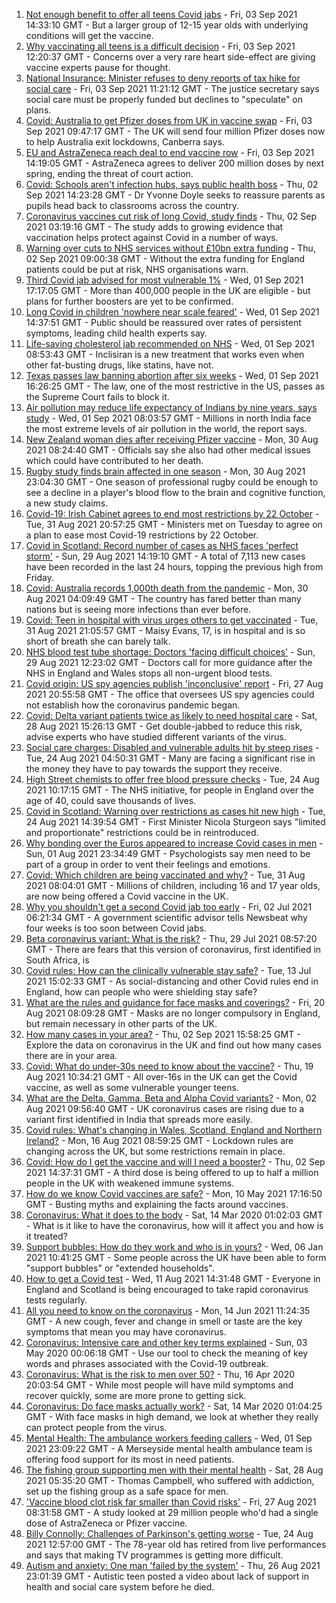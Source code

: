 1. [Not enough benefit to offer all teens Covid jabs](https://www.bbc.co.uk/news/health-58438669?at_medium=RSS&at_campaign=KARANGA) - Fri, 03 Sep 2021 14:33:10 GMT - But a larger group of 12-15 year olds with underlying conditions will get the vaccine.
2. [Why vaccinating all teens is a difficult decision](https://www.bbc.co.uk/news/health-58423152?at_medium=RSS&at_campaign=KARANGA) - Fri, 03 Sep 2021 12:20:37 GMT - Concerns over a very rare heart side-effect are giving vaccine experts pause for thought.
3. [National Insurance: Minister refuses to deny reports of tax hike for social care](https://www.bbc.co.uk/news/uk-politics-58430364?at_medium=RSS&at_campaign=KARANGA) - Fri, 03 Sep 2021 11:21:12 GMT - The justice secretary says social care must be properly funded but declines to "speculate" on plans.
4. [Covid: Australia to get Pfizer doses from UK in vaccine swap](https://www.bbc.co.uk/news/world-australia-58431190?at_medium=RSS&at_campaign=KARANGA) - Fri, 03 Sep 2021 09:47:17 GMT - The UK will send four million Pfizer doses now to help Australia exit lockdowns, Canberra says.
5. [EU and AstraZeneca reach deal to end vaccine row](https://www.bbc.co.uk/news/world-europe-58426880?at_medium=RSS&at_campaign=KARANGA) - Fri, 03 Sep 2021 14:19:05 GMT - AstraZeneca agrees to deliver 200 million doses by next spring, ending the threat of court action.
6. [Covid: Schools aren't infection hubs, says public health boss](https://www.bbc.co.uk/news/uk-58418767?at_medium=RSS&at_campaign=KARANGA) - Thu, 02 Sep 2021 14:23:28 GMT - Dr Yvonne Doyle seeks to reassure parents as pupils head back to classrooms across the country.
7. [Coronavirus vaccines cut risk of long Covid, study finds](https://www.bbc.co.uk/news/health-58410354?at_medium=RSS&at_campaign=KARANGA) - Thu, 02 Sep 2021 03:19:16 GMT - The study adds to growing evidence that vaccination helps protect against Covid in a number of ways.
8. [Warning over cuts to NHS services without £10bn extra funding](https://www.bbc.co.uk/news/health-58417076?at_medium=RSS&at_campaign=KARANGA) - Thu, 02 Sep 2021 09:00:38 GMT - Without the extra funding for England patients could be put at risk, NHS organisations warn.
9. [Third Covid jab advised for most vulnerable 1%](https://www.bbc.co.uk/news/health-58407643?at_medium=RSS&at_campaign=KARANGA) - Wed, 01 Sep 2021 17:17:05 GMT - More than 400,000 people in the UK are eligible - but plans for further boosters are yet to be confirmed.
10. [Long Covid in children 'nowhere near scale feared'](https://www.bbc.co.uk/news/health-58410584?at_medium=RSS&at_campaign=KARANGA) - Wed, 01 Sep 2021 14:37:51 GMT - Public should be reassured over rates of persistent symptoms, leading child health experts say.
11. [Life-saving cholesterol jab recommended on NHS](https://www.bbc.co.uk/news/health-58393866?at_medium=RSS&at_campaign=KARANGA) - Wed, 01 Sep 2021 08:53:43 GMT - Inclisiran is a new treatment that works even when other fat-busting drugs, like statins, have not.
12. [Texas passes law banning abortion after six weeks](https://www.bbc.co.uk/news/world-us-canada-58406496?at_medium=RSS&at_campaign=KARANGA) - Wed, 01 Sep 2021 16:26:25 GMT - The law, one of the most restrictive in the US, passes as the Supreme Court fails to block it.
13. [Air pollution may reduce life expectancy of Indians by nine years, says study](https://www.bbc.co.uk/news/world-asia-india-58405479?at_medium=RSS&at_campaign=KARANGA) - Wed, 01 Sep 2021 08:03:57 GMT - Millions in north India face the most extreme levels of air pollution in the world, the report says.
14. [New Zealand woman dies after receiving Pfizer vaccine](https://www.bbc.co.uk/news/world-asia-58380867?at_medium=RSS&at_campaign=KARANGA) - Mon, 30 Aug 2021 08:24:40 GMT - Officials say she also had other medical issues which could have contributed to her death.
15. [Rugby study finds brain affected in one season](https://www.bbc.co.uk/sport/rugby-union/58369271?at_medium=RSS&at_campaign=KARANGA) - Mon, 30 Aug 2021 23:04:30 GMT - One season of professional rugby could be enough to see a decline in a player's blood flow to the brain and cognitive function, a new study claims.
16. [Covid-19: Irish Cabinet agrees to end most restrictions by 22 October](https://www.bbc.co.uk/news/world-europe-58400777?at_medium=RSS&at_campaign=KARANGA) - Tue, 31 Aug 2021 20:57:25 GMT - Ministers met on Tuesday to agree on a plan to ease most Covid-19 restrictions by 22 October.
17. [Covid in Scotland: Record number of cases as NHS faces 'perfect storm'](https://www.bbc.co.uk/news/uk-scotland-58370841?at_medium=RSS&at_campaign=KARANGA) - Sun, 29 Aug 2021 14:19:10 GMT - A total of 7,113 new cases have been recorded in the last 24 hours, topping the previous high from Friday.
18. [Covid: Australia records 1,000th death from the pandemic](https://www.bbc.co.uk/news/world-australia-58381168?at_medium=RSS&at_campaign=KARANGA) - Mon, 30 Aug 2021 04:09:49 GMT - The country has fared better than many nations but is seeing more infections than ever before.
19. [Covid: Teen in hospital with virus urges others to get vaccinated](https://www.bbc.co.uk/news/uk-wales-58386905?at_medium=RSS&at_campaign=KARANGA) - Tue, 31 Aug 2021 21:05:57 GMT - Maisy Evans, 17, is in hospital and is so short of breath she can barely talk.
20. [NHS blood test tube shortage: Doctors 'facing difficult choices'](https://www.bbc.co.uk/news/health-58374553?at_medium=RSS&at_campaign=KARANGA) - Sun, 29 Aug 2021 12:23:02 GMT - Doctors call for more guidance after the NHS in England and Wales stops all non-urgent blood tests.
21. [Covid origin: US spy agencies publish 'inconclusive' report](https://www.bbc.co.uk/news/world-us-canada-58361211?at_medium=RSS&at_campaign=KARANGA) - Fri, 27 Aug 2021 20:55:58 GMT - The office that oversees US spy agencies could not establish how the coronavirus pandemic began.
22. [Covid: Delta variant patients twice as likely to need hospital care](https://www.bbc.co.uk/news/health-58354342?at_medium=RSS&at_campaign=KARANGA) - Sat, 28 Aug 2021 15:26:13 GMT - Get double-jabbed to reduce this risk, advise experts who have studied different variants of the virus.
23. [Social care charges: Disabled and vulnerable adults hit by steep rises](https://www.bbc.co.uk/news/uk-58259678?at_medium=RSS&at_campaign=KARANGA) - Tue, 24 Aug 2021 04:50:31 GMT - Many are facing a significant rise in the money they have to pay towards the support they receive.
24. [High Street chemists to offer free blood pressure checks](https://www.bbc.co.uk/news/health-58315015?at_medium=RSS&at_campaign=KARANGA) - Tue, 24 Aug 2021 10:17:15 GMT - The NHS initiative, for people in England over the age of 40, could save thousands of lives.
25. [Covid in Scotland: Warning over restrictions as cases hit new high](https://www.bbc.co.uk/news/uk-scotland-58315956?at_medium=RSS&at_campaign=KARANGA) - Tue, 24 Aug 2021 14:39:54 GMT - First Minister Nicola Sturgeon says "limited and proportionate" restrictions could be in reintroduced.
26. [Why bonding over the Euros appeared to increase Covid cases in men](https://www.bbc.co.uk/news/health-58015593?at_medium=RSS&at_campaign=KARANGA) - Sun, 01 Aug 2021 23:34:49 GMT - Psychologists say men need to be part of a group in order to vent their feelings and emotions.
27. [Covid: Which children are being vaccinated and why?](https://www.bbc.co.uk/news/health-57888429?at_medium=RSS&at_campaign=KARANGA) - Tue, 31 Aug 2021 08:04:01 GMT - Millions of children, including 16 and 17 year olds, are now being offered a Covid vaccine in the UK.
28. [Why you shouldn't get a second Covid jab too early](https://www.bbc.co.uk/news/newsbeat-57682233?at_medium=RSS&at_campaign=KARANGA) - Fri, 02 Jul 2021 06:21:34 GMT - A government scientific advisor tells Newsbeat why four weeks is too soon between Covid jabs.
29. [Beta coronavirus variant: What is the risk?](https://www.bbc.co.uk/news/health-55534727?at_medium=RSS&at_campaign=KARANGA) - Thu, 29 Jul 2021 08:57:20 GMT - There are fears that this version of coronavirus, first identified in South Africa, is
30. [Covid rules: How can the clinically vulnerable stay safe?](https://www.bbc.co.uk/news/health-51997151?at_medium=RSS&at_campaign=KARANGA) - Tue, 13 Jul 2021 15:02:33 GMT - As social-distancing and other Covid rules end in England, how can people who were shielding stay safe?
31. [What are the rules and guidance for face masks and coverings?](https://www.bbc.co.uk/news/health-51205344?at_medium=RSS&at_campaign=KARANGA) - Fri, 20 Aug 2021 08:09:28 GMT - Masks are no longer compulsory in England, but remain necessary in other parts of the UK.
32. [How many cases in your area?](https://www.bbc.co.uk/news/uk-51768274?at_medium=RSS&at_campaign=KARANGA) - Thu, 02 Sep 2021 15:58:25 GMT - Explore the data on coronavirus in the UK and find out how many cases there are in your area.
33. [Covid: What do under-30s need to know about the vaccine?](https://www.bbc.co.uk/news/health-57273875?at_medium=RSS&at_campaign=KARANGA) - Thu, 19 Aug 2021 10:34:21 GMT - All over-16s in the UK can get the Covid vaccine, as well as some vulnerable younger teens.
34. [What are the Delta, Gamma, Beta and Alpha Covid variants?](https://www.bbc.co.uk/news/health-55659820?at_medium=RSS&at_campaign=KARANGA) - Mon, 02 Aug 2021 09:56:40 GMT - UK coronavirus cases are rising due to a variant first identified in India that spreads more easily.
35. [Covid rules: What's changing in Wales, Scotland, England and Northern Ireland?](https://www.bbc.co.uk/news/explainers-52530518?at_medium=RSS&at_campaign=KARANGA) - Mon, 16 Aug 2021 08:59:25 GMT - Lockdown rules are changing across the UK, but some restrictions remain in place.
36. [Covid: How do I get the vaccine and will I need a booster?](https://www.bbc.co.uk/news/health-55045639?at_medium=RSS&at_campaign=KARANGA) - Thu, 02 Sep 2021 14:37:31 GMT - A third dose is being offered to up to half a million people in the UK with weakened immune systems.
37. [How do we know Covid vaccines are safe?](https://www.bbc.co.uk/news/health-55056016?at_medium=RSS&at_campaign=KARANGA) - Mon, 10 May 2021 17:16:50 GMT - Busting myths and explaining the facts around vaccines.
38. [Coronavirus: What it does to the body](https://www.bbc.co.uk/news/health-51214864?at_medium=RSS&at_campaign=KARANGA) - Sat, 14 Mar 2020 01:02:03 GMT - What is it like to have the coronavirus, how will it affect you and how is it treated?
39. [Support bubbles: How do they work and who is in yours?](https://www.bbc.co.uk/news/health-52637354?at_medium=RSS&at_campaign=KARANGA) - Wed, 06 Jan 2021 10:41:25 GMT - Some people across the UK have been able to form "support bubbles" or "extended households".
40. [How to get a Covid test](https://www.bbc.co.uk/news/health-51943612?at_medium=RSS&at_campaign=KARANGA) - Wed, 11 Aug 2021 14:31:48 GMT - Everyone in England and Scotland is being encouraged to take rapid coronavirus tests regularly.
41. [All you need to know on the coronavirus](https://www.bbc.co.uk/news/health-51048366?at_medium=RSS&at_campaign=KARANGA) - Mon, 14 Jun 2021 11:24:35 GMT - A new cough, fever and change in smell or taste are the key symptoms that mean you may have coronavirus.
42. [Coronavirus: Intensive care and other key terms explained](https://www.bbc.co.uk/news/health-52182658?at_medium=RSS&at_campaign=KARANGA) - Sun, 03 May 2020 00:06:18 GMT - Use our tool to check the meaning of key words and phrases associated with the Covid-19 outbreak.
43. [Coronavirus: What is the risk to men over 50?](https://www.bbc.co.uk/news/health-52197594?at_medium=RSS&at_campaign=KARANGA) - Thu, 16 Apr 2020 20:03:54 GMT - While most people will have mild symptoms and recover quickly, some are more prone to getting sick.
44. [Coronavirus: Do face masks actually work?](https://www.bbc.co.uk/news/health-51881555?at_medium=RSS&at_campaign=KARANGA) - Sat, 14 Mar 2020 01:04:25 GMT - With face masks in high demand, we look at whether they really can protect people from the virus.
45. [Mental Health: The ambulance workers feeding callers](https://www.bbc.co.uk/news/stories-58412481?at_medium=RSS&at_campaign=KARANGA) - Wed, 01 Sep 2021 23:09:22 GMT - A Merseyside mental health ambulance team is offering food support for its most in need patients.
46. [The fishing group supporting men with their mental health](https://www.bbc.co.uk/news/uk-northern-ireland-foyle-west-58343845?at_medium=RSS&at_campaign=KARANGA) - Sat, 28 Aug 2021 05:35:20 GMT - Thomas Campbell, who suffered with addiction, set up the fishing group as a safe space for men.
47. ['Vaccine blood clot risk far smaller than Covid risks'](https://www.bbc.co.uk/news/health-58355249?at_medium=RSS&at_campaign=KARANGA) - Fri, 27 Aug 2021 08:31:58 GMT - A study looked at 29 million people who'd had a single dose of AstraZeneca or Pfizer vaccine.
48. [Billy Connolly: Challenges of Parkinson's getting worse](https://www.bbc.co.uk/news/uk-scotland-58319635?at_medium=RSS&at_campaign=KARANGA) - Tue, 24 Aug 2021 12:57:00 GMT - The 78-year old has retired from live performances and says that making TV programmes is getting more difficult.
49. [Autism and anxiety: One man 'failed by the system'](https://www.bbc.co.uk/news/uk-58334061?at_medium=RSS&at_campaign=KARANGA) - Thu, 26 Aug 2021 23:01:39 GMT - Autistic teen posted a video about lack of support in health and social care system before he died.
